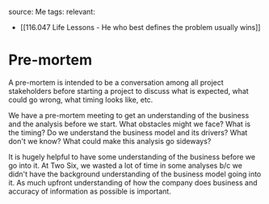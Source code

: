 source: Me
tags: 
relevant: 
- [[116.047 Life Lessons - He who best defines the problem usually wins]]

# Pre-mortem

A pre-mortem is intended to be a conversation among all project stakeholders before starting a project to discuss what is expected, what could go wrong, what timing looks like, etc.

We have a pre-mortem meeting to get an understanding of the business and the analysis before we start. What obstacles might we face? What is the timing? Do we understand the business model and its drivers? What don't we know? What could make this analysis go sideways?

It is hugely helpful to have some understanding of the business before we go into it. At Two Six, we wasted a lot of time in some analyses b/c we didn't have the background understanding of the business model going into it. As much upfront understanding of how the company does business and accuracy of information as possible is important.
